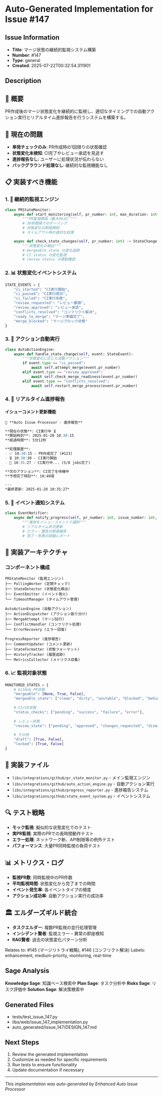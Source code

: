 # Auto-Generated Implementation for Issue #147

## Issue Information
- **Title**: マージ状態の継続的監視システム構築
- **Number**: #147
- **Type**: general
- **Created**: 2025-07-22T00:32:54.311901

## Description
## 🎯 概要
PR作成後のマージ状態変化を継続的に監視し、適切なタイミングでの自動アクション実行とリアルタイム進捗報告を行うシステムを構築する。

## 🚨 現在の問題
- **単発チェックのみ**: PR作成時の1回限りの状態確認
- **状態変化未検知**: CI完了やレビュー承認を見逃す
- **進捗報告なし**: ユーザーに処理状況が伝わらない
- **バックグラウンド処理なし**: 継続的な監視機能なし

## 📋 実装すべき機能

### 1. 🔄 継続的監視エンジン
```python
class PRStateMonitor:
    async def start_monitoring(self, pr_number: int, max_duration: int = 1800):
        """PR監視開始（最大30分）"""
        # 30秒間隔でのポーリング
        # 状態変化の即座検知
        # タイムアウト時の適切な処理

    async def check_state_changes(self, pr_number: int) -> StateChange:
        """状態変化の検出"""
        # mergeable_state の変化追跡
        # CI status の変化監視
        # review status の更新確認
```

### 2. 📊 状態変化イベントシステム
```python
STATE_EVENTS = {
    "ci_started": "CI実行開始",
    "ci_passed": "CI実行成功",
    "ci_failed": "CI実行失敗", 
    "review_requested": "レビュー要請",
    "review_approved": "レビュー承認",
    "conflicts_resolved": "コンフリクト解決",
    "ready_to_merge": "マージ準備完了",
    "merge_blocked": "マージブロック状態"
}
```

### 3. 🎯 アクション自動実行
```python
class AutoActionEngine:
    async def handle_state_change(self, event: StateEvent):
        """状態変化に応じた自動アクション"""
        if event.type == "ci_passed":
            await self.attempt_merge(event.pr_number)
        elif event.type == "review_approved":
            await self.check_merge_readiness(event.pr_number)
        elif event.type == "conflicts_resolved":
            await self.restart_merge_process(event.pr_number)
```

### 4. 💬 リアルタイム進捗報告
#### イシューコメント更新機能
```markdown
🤖 **Auto Issue Processor - 進捗報告**

**現在の状態**: CI実行中 ⏳
**開始時刻**: 2025-01-20 10:30:15
**経過時間**: 5分12秒

**処理履歴**:
- ✅ 10:30:15 - PR作成完了 (#123)
- ⏳ 10:30:30 - CI実行開始
- 🔄 10:35:27 - CI実行中... (5/8 jobs完了)

**次のアクション**: CI完了を待機中
**予想完了時刻**: 10:40頃

---
*最終更新: 2025-01-20 10:35:27*
```

### 5. 🔔 イベント通知システム
```python
class EventNotifier:
    async def notify_progress(self, pr_number: int, issue_number: int, event: StateEvent):
        """進捗をイシューコメントで通知"""
        # リアルタイム状況更新
        # エラー・警告の即座報告
        # 完了・失敗の詳細レポート
```

## 🔧 実装アーキテクチャ

### コンポーネント構成
```
PRStateMonitor (監視エンジン)
├── PollingWorker (定期チェック)
├── StateDetector (状態変化検出)
├── EventEmitter (イベント発火)
└── TimeoutManager (タイムアウト管理)

AutoActionEngine (自動アクション)
├── ActionDispatcher (アクション振り分け)
├── MergeAttempt (マージ試行)
├── ConflictHandler (コンフリクト処理)
└── ErrorRecovery (エラー回復)

ProgressReporter (進捗報告)
├── CommentUpdater (コメント更新)
├── StateFormatter (状態フォーマット)
├── HistoryTracker (履歴追跡)
└── MetricsCollector (メトリクス収集)
```

### 6. 📈 監視対象状態
```python
MONITORED_STATES = {
    # GitHub PR状態
    "mergeable": [None, True, False],
    "mergeable_state": ["clean", "dirty", "unstable", "blocked", "behind", "unknown"],
    
    # CI/CD状態  
    "status_checks": ["pending", "success", "failure", "error"],
    
    # レビュー状態
    "review_state": ["pending", "approved", "changes_requested", "dismissed"],
    
    # その他
    "draft": [True, False],
    "locked": [True, False]
}
```

## 🧪 実装ファイル
- `libs/integrations/github/pr_state_monitor.py` - メイン監視エンジン
- `libs/integrations/github/auto_action_engine.py` - 自動アクション実行
- `libs/integrations/github/progress_reporter.py` - 進捗報告システム
- `libs/integrations/github/state_event_system.py` - イベントシステム

## 🔍 テスト戦略
- **モック監視**: 擬似的な状態変化でのテスト
- **実PR監視**: 実際のPRでの長時間動作テスト  
- **エラー処理**: ネットワーク断、API制限等の例外テスト
- **パフォーマンス**: 大量PR同時監視の負荷テスト

## 📊 メトリクス・ログ
- **監視PR数**: 同時監視中のPR件数
- **平均監視時間**: 状態変化から完了までの時間
- **イベント発生率**: 各イベントタイプの頻度
- **アクション成功率**: 自動アクション実行の成功率

## 🏛️ エルダーズギルド統合
- **タスクエルダー**: 複数PR監視の並行処理管理
- **インシデント賢者**: 監視エラー・異常の即座検知
- **RAG賢者**: 過去の状態変化パターン分析

Relates to: #145 (マージリトライ戦略), #146 (コンフリクト解決)
Labels: enhancement, medium-priority, monitoring, real-time

## Sage Analysis
**Knowledge Sage**: 知識ベース検索中
**Plan Sage**: タスク分析中
**Risks Sage**: リスク評価中
**Solution Sage**: 解決策検索中

## Generated Files
- tests/test_issue_147.py
- libs/web/issue_147_implementation.py
- auto_generated/issue_147/DESIGN_147.md

## Next Steps
1. Review the generated implementation
2. Customize as needed for specific requirements
3. Run tests to ensure functionality
4. Update documentation if necessary

---
*This implementation was auto-generated by Enhanced Auto Issue Processor*
